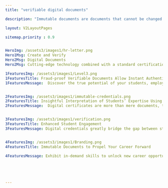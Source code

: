 ```yaml
---
title: "verifiable digital documents"

description: "Immutable documents are documents that cannot be changed once they have been written."

layout: V2LayoutPages

sitemap.priority : 0.9


HeroImg: /assets3/images1/hr-letter.png
Hero1Msg: Create and Verify 
Hero2Msg: Digital Documents
Hero2Msg: Cutting-edge technology combined with a standard certification process to make credentials foolproof and offer a stamp of approval to students.

1FeaturesImg: /assets3/images1/Level3.png
1FeaturesTitle: Fraud-proof Verifiable Documents Allow Instant Authentication
1FeaturesMessage:  Discover the true potential of your students, employees, and trainees by associating with CertifyMe. Our verifiable document-issuing platform came into action to confront the certificate forgery issue.<br> Give candidates a sense of security and authenticity by turning digital. Our immutable documents not only protect organizations from misrepresentation but also allow students to portray a positive, credible image. Candidates also experience a streamlined certificate-sharing and downloading process.


2FeaturesImg: /assets3/images1/immutable-credentials.png
2FeaturesTitle: Insightful Interpretation of Students’ Expertise Using Verifiable Documents
2FeaturesMessage:  Digital certificates are more than mere documents, they are proof of authenticity. The credentials showcase learners’ skills. Maintaining credibility allows students to demonstrate their knowledge to potential employers and establish a strong professional portfolio. <br>We align job requirements with skill possession following an accurate metadata mapping solution. Leverage the benefits of verifiable credentials to furbish the road toward the dream jobs of students/trainees.<br>Digital badges bring your business to the forefront without investing in marketing channels. The greater number of students who share/download your digital certificates, the more conversion you receive.  


3FeaturesImg: /assets3/images1/verification.png
3FeaturesTitle: Enhanced Student Engagement
3FeaturesMessage: Digital credentials greatly bridge the gap between student enrolment and students completing the course/program. The desire for verified and attested certificates that also recognize students’ skills and expertise without the fear of misplacing it works wonders for enhanced student commitment. In the same way, training institutes can boost employee engagement in their upskilling programs. 


4FeaturesImg: /assets3/images1/Branding.png
4FeaturesTitle: Immutable Documents to Propel Your Career Forward

4FeaturesMessage: Exhibit in-demand skills to unlock new career opportunities and scope to advance your career. Our digital certificates not only enable organizations to defy all odds but the students and employees as well. The digital badges, verifiable documents, and fraud-proof credentials endorse a robust professional profile. <br>Make your brand invaluable by designing and issuing verifiable documents that attract and persuade the best brains. Achieve business results by teaming up with CertifyMe.  





---
```

